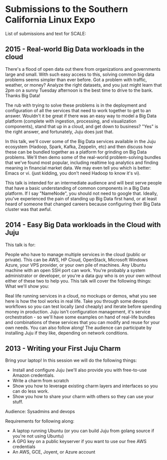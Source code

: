 # Submissions to the Southern California Linux Expo

List of submissions and text for SCALE:

## 2015 - Real-world Big Data workloads in the cloud

There's a flood of open data out there from organizations and governments large and small.  With such easy access to this, solving common big data problems seems simpler than ever before.  Got a problem with traffic, weather, or money?  Analyze the right datasets, and you just might learn that 2pm on a sunny Tuesday afternoon is the best time to drive to the bank.  Thanks Big Data!

The rub with trying to solve these problems is in the deployment and configuration of all the services that need to work together to get to an answer.  Wouldn't it be great if there was an easy way to model a Big Data platform (complete with ingestion, processing, and visualization components), stand that up in a cloud, and get down to business?  "Yes" is the right answer, and fortunately, Juju does just that.

In this talk, we'll cover some of the Big Data services available in the Juju ecosystem (Hadoop, Spark, Kafka, Zeppelin, etc) and then discuss how these can be bundled together as a platform for grinding on Big Data problems.  We'll then demo some of the real-world problem-solving bundles that we've found most popular, including realtime log analytics and finding meaning in financial market data.  We may even tell you which is better:  Emacs or vi.  (just kidding, you don't need Hadoop to know it's vi).

This talk is intended for an intermediate audience and will best serve people that have a basic understanding of common components in a Big Data platform.  If I say "NameNode", you should not need to google that.  Ideally, you've experienced the pain of standing up Big Data first hand, or at least heard of someone that changed careers because configuring their Big Data cluster was that awful.

## 2014 - Easy Big Data workloads in the Cloud with Juju

This talk is for:

People who have to manage multiple services in the cloud (public or private). This can be AWS, HP Cloud, OpenStack, Microsoft Windows Azure, your VPS provider, or your own pile of machines. Any Ubuntu machine with an open SSH port can work. 
You're probably a system administrator or developer, or you're a data guy who is on your own without either of these two to help you.
This talk will cover the following things: What we'll show you:

Real life running services in a cloud, no mockups or demos, what you see here is how the tool works in real life.
Take you through some devops workflows so you can test locally (and cheaply) and iterate before spending money in production.
Juju isn't configuration management, it's service orchestration - so we'll have some examples on hand of real-life bundles and combinations of these services that you can modify and reuse for your own needs. 
You can also follow along! The audience can participate by installing Juju if they like, depending on network conditions.

## 2013 - Writing your First Juju Charm 

Bring your laptop! In this session we will do the following things:

- Install and configure Juju (we'll also provide you with free-to-use Amazon credentials.
- Write a charm from scratch
- Show you how to leverage existing charm layers and interfaces so you can do less work.
- Show you how to share your charm with others so they can use your stuff.

Audience: Sysadmins and devops

Requirements for following along:

- A laptop running Ubuntu (or you can build Juju from golang source if you're not using Ubuntu)
- A GPG key on a public keyserver if you want to use our free AWS credentials
- An AWS, GCE, Joyent, or Azure account

